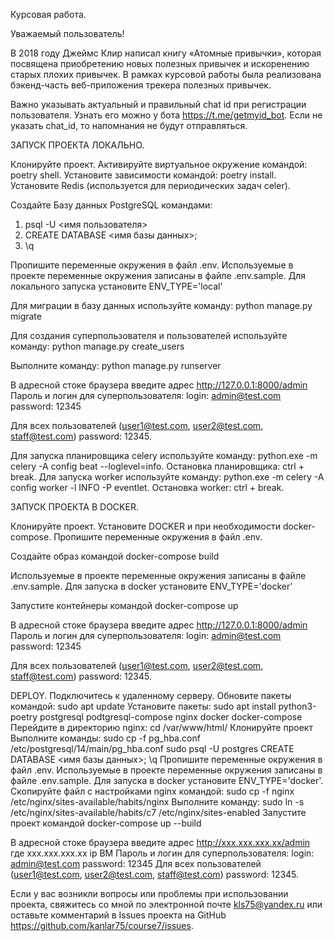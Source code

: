 Курсовая работа.

Уважаемый пользователь!

В 2018 году Джеймс Клир написал книгу «Атомные привычки», которая посвящена приобретению новых полезных привычек и искоренению старых плохих привычек. В рамках курсовой работы была реализована бэкенд-часть веб-приложения трекера полезных привычек.

Важно указывать актуальный и правильный chat id при регистрации пользователя. Узнать его можно у бота https://t.me/getmyid_bot. Если не указать chat_id, то напомнания не будут отправляться.

ЗАПУСК ПРОЕКТА ЛОКАЛЬНО.

Клонируйте проект. Активируйте виртуальное окружение командой: poetry shell. 
Установите зависимости командой: poetry install.
Установите Redis (используется для периодических задач celer).

Создайте Базу данных PostgreSQL командами:
1. psql -U <имя пользователя>
2. CREATE DATABASE <имя базы данных>;
3. \q 

Пропишите переменные окружения в файл .env. 
Используемые в проекте переменные окружения записаны в файле .env.sample.
Для локального запуска установите ENV_TYPE='local'

Для миграции в базу данных используйте команду: python manage.py migrate

Для создания суперпользователя и пользователей используйте команду: python manage.py create_users

Выполните команду: python manage.py runserver

В адресной стоке браузера введите адрес http://127.0.0.1:8000/admin
Пароль и логин для суперпользователя:
login: admin@test.com password: 12345

Для всех пользователей (user1@test.com, user2@test.com, staff@test.com) password: 12345.

Для запуска планировщика celery используйте команду: python.exe -m celery -A config beat --loglevel=info. Остановка планировщика: ctrl + break.
Для запуска worker используйте команду: python.exe -m celery -A config worker -l INFO -P eventlet. Остановка worker: ctrl + break.

ЗАПУСК ПРОЕКТА В DOCKER.

Клонируйте проект.
Установите DOCKER и при необходимости docker-compose.
Пропишите переменные окружения в файл .env. 

Создайте образ командой docker-compose build

Используемые в проекте переменные окружения записаны в файле .env.sample.
Для запуска в docker установите ENV_TYPE='docker'

Запустите контейнеры командой docker-compose up

В адресной стоке браузера введите адрес http://127.0.0.1:8000/admin
Пароль и логин для суперпользователя:
login: admin@test.com password: 12345

Для всех пользователей (user1@test.com, user2@test.com, staff@test.com) password: 12345.

DEPLOY.
Подключитесь к удаленному серверу.
Обновите пакеты командой: sudo apt update
Установите пакеты: sudo apt install python3-poetry postgresql podtgresql-compose nginx docker docker-compose
Перейдите в директорию nginx: cd /var/www/html/
Клонируйте проект
Выполните команды: 
sudo cp -f pg_hba.conf /etc/postgresql/14/main/pg_hba.conf
sudo psql -U postgres
CREATE DATABASE <имя базы данных>;
\q
Пропишите переменные окружения в файл .env. 
Используемые в проекте переменные окружения записаны в файле .env.sample.
Для запуска в docker установите ENV_TYPE='docker'.
Скопируйте файл с настройками nginx командой:
sudo cp -f nginx /etc/nginx/sites-available/habits/nginx
Выполните команду: sudo ln -s /etc/nginx/sites-available/habits/c7 /etc/nginx/sites-enabled
Запустите проект командой docker-compose up --build

В адресной стоке браузера введите адрес http://xxx.xxx.xxx.xx/admin
где xxx.xxx.xxx.xx ip ВМ
Пароль и логин для суперпользователя:
login: admin@test.com password: 12345
Для всех пользователей (user1@test.com, user2@test.com, staff@test.com) password: 12345.




Если у вас возникли вопросы или проблемы при использовании проекта, свяжитесь со мной по электронной почте kls75@yandex.ru или оставьте комментарий в Issues проекта на GitHub https://github.com/kanlar75/course7/issues.
